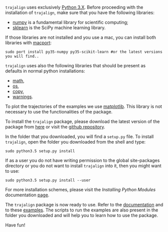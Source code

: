 `trajalign` uses exclusively [Python 3.X](https://docs.python.org/3/). Before proceeding with the installation of `trajalign`, make sure that you have the following libraries:

* [numpy](http://www.numpy.org/) is a fundamental library for scientific computing;
* [sklearn](http://scikit-learn.org/stable/) is the SciPy machine learning library.

If those libraries are not installed and you use a mac, you can install both libraries  with [macport](https://www.macports.org/):
	
	sudo port install py35-numpy py35-scikit-learn #or the latest versions you will find..
 
`trajalign` uses also the following libraries that should be present as defaults in normal python installations:

* [math](https://docs.python.org/2/library/math.html),
* [os](https://docs.python.org/2/library/os.html),
* [copy](https://docs.python.org/2/library/copy.html),
* [warnings](https://docs.python.org/2/library/warnings.html).

To plot the trajectories of the examples we use [matplotlib](http://matplotlib.org/). This library is not necessary to use the functionalities of the package.

To install the `trajalign` package, please download the latest version of the package from [here](https://github.com/apicco/trajectory_alignment/archive/master.zip) or visit the [github repository](https://github.com/apicco/trajectory_alignment).

In the folder that you downloaded, you will find a `setup.py` file. To install `trajalign`, open the folder you downloaded from the shell and type:

	sudo python3.5 setup.py install

If as a user you do not have writing permission to the global site-packages directory or you do not want to install `trajalign` into it, then you might want to use:

	sudo python3.5 setup.py install --user

For more installation schemes, please visit the *Installing Python Modules* documentation [page](https://docs.python.org/3/install/).

The `trajalign` package is now ready to use. Refer to the [documentation](Home) and to these [examples](Examples). The scripts to run the examples are also present in the folder you downloaded and will help you to learn how to use the package.

Have fun!


